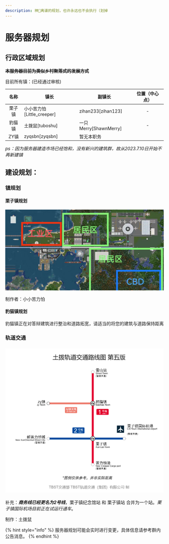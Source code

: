 ```yaml
---
description: 神🐎离谱的规划，也许永远也不会执行（划掉
---
```


# 服务器规划

## 行政区域规划

~~**本服务器目前为类似乡村聚落式的发展方式**~~

目前所有镇：(已经通过审核)



<table><thead><tr><th align="center">名称</th><th>镇长</th><th>副镇长</th><th data-hidden align="center">位置（中心点）</th></tr></thead><tbody><tr><td align="center">栗子镇</td><td>小小苦力怕[Little_creeper]</td><td>zihan233[zihan123]</td><td align="center">-</td></tr><tr><td align="center">豹猫镇</td><td>土拨鼠[tuboshu]</td><td>一只Merry[ShawnMerry]</td><td align="center">-</td></tr><tr><td align="center">ZY镇</td><td>zyqsbn[zyqsbn]</td><td>暂无本职务</td><td align="center"></td></tr></tbody></table>

_ps：因为服务器建造市场已经饱和，没有新兴的建筑群，故从2023.7.10日开始不再新建镇_

## **建设规划：**

### **镇规划**

#### 栗子镇规划

![](../../.gitbook/assets/67ee09a5e35dd17455c14b3aeb8dc7a.jpg)

制作者：小小苦力怕

#### 豹猫镇规划

豹猫镇正在对答辩建筑进行整治和道路拓宽，请适当的将您的建筑与道路保持距离

### **轨道交通**

### ![](<../../.gitbook/assets/image (4).png>)

补充：_**商务线已经更名为2号线**_，栗子镇纪念馆站 和 栗子镇站 合并为一个站。_栗子镇国际机场目前正在试运行通车_。

制作：土拨鼠⁧⁧



{% hint style="info" %}
服务器规划可能会实时进行变更，具体信息请参考群内公告消息。
{% endhint %}

